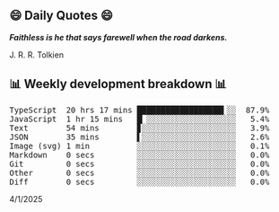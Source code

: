 ## 😄 Daily Quotes 😄

_**Faithless is he that says farewell when the road darkens.**_

J. R. R. Tolkien



## 📊 Weekly development breakdown 📊

<pre>TypeScript  20 hrs 17 mins ██████████████████▍░░  87.9%
JavaScript  1 hr 15 mins   █▏░░░░░░░░░░░░░░░░░░░   5.4%
Text        54 mins        ▊░░░░░░░░░░░░░░░░░░░░   3.9%
JSON        35 mins        ▌░░░░░░░░░░░░░░░░░░░░   2.6%
Image (svg) 1 min          ░░░░░░░░░░░░░░░░░░░░░   0.1%
Markdown    0 secs         ░░░░░░░░░░░░░░░░░░░░░   0.0%
Git         0 secs         ░░░░░░░░░░░░░░░░░░░░░   0.0%
Other       0 secs         ░░░░░░░░░░░░░░░░░░░░░   0.0%
Diff        0 secs         ░░░░░░░░░░░░░░░░░░░░░   0.0%</pre>

4/1/2025